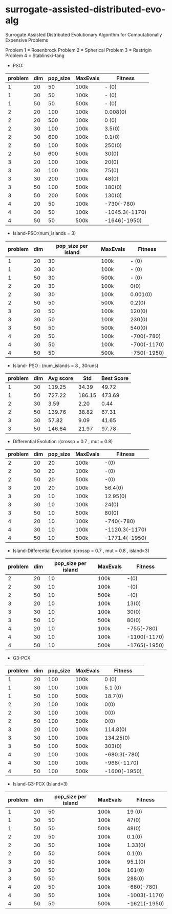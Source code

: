 # surrogate-assisted-distributed-evo-alg
Surrogate Assisted Distributed Evolutionary Algorithm for Computationally Expensive Problems 

Problem 1 = Rosenbrock
Problem 2 = Spherical
Problem 3 = Rastrigin
Problem 4 = Stablinski-tang

* PSO:

|problem |   dim   | pop_size  | MaxEvals | Fitness  |
|--------|---------|-----------|----------|----------|
|1       |   20    |   50      |  100k    |   - (0)  |
|1       |   30    |   50      |  100k    |   - (0)  |
|1       |   50    |   50      |  500k    |   - (0)  |
|2       |   20    |   100     |  100k    |  0.008(0)|
|2       |   20    |   500     |  100k    |  0 (0)   |
|2       |   30    |   100     |  100k    |  3.5(0)  |
|2       |   30    |   600     |  100k    |  0.1(0)  |
|2       |   50    |   100     |  500k    |  250(0)  |
|2       |   50    |   600     |  500k    |  30(0)   |
|3       |   20    |   100     |  100k    |   20(0)  |
|3       |   30    |   100     |  100k    |   75(0)  |
|3       |   30    |   200     |  100k    |   48(0)  |
|3       |   50    |   100     |  500k    |   180(0) |
|3       |   50    |   200     |  500k    |   130(0) |
|4       |   20    |   50      |  100k    |  -730(-780)      |
|4       |   30    |   50      |  100k    |  -1045.3(-1170)  |
|4       |   50    |   50      |  500k    |  -1646(-1950)    |


* Island-PSO:(num_islands = 3)

|problem |   dim   | pop_size per island  | MaxEvals | Fitness  |
|--------|---------|-----------|----------|----------|
|1       |   20    |   30      |  100k    |   - (0)  |
|1       |   30    |   30      |  100k    |   - (0)  |
|1       |   50    |   30      |  500k    |   - (0)  |
|2       |   20    |   30      |  100k    |   0(0)   |
|2       |   30    |   30      |  100k    |   0.001(0)|
|2       |   50    |   50      |  500k    |   0.2(0) |
|3       |   20    |   50      |  100k    |  120(0)  |
|3       |   30    |   50      |  100k    |  230(0)  |
|3       |   50    |   50      |  500k    |  540(0)  |
|4       |   20    |   50      |  100k    |  -700(-780)      |
|4       |   30    |   50      |  100k    |  -700(-1170)  |
|4       |   50    |   50      |  500k    |  -750(-1950)    |

* Island- PSO : (num_islands = 8 , 30runs)

|problem |   dim   | Avg score  | Std | Best Score  |
|--------|---------|-----------|----------|----------|
|1|30 |119.25 | 34.39 |49.72|
|1|50 |727.22|186.15 |473.69|
|2| 30 |3.59 |2.20 |0.44|
|2| 50 |139.76 |38.82 |67.31|
|3| 30 |57.82|9.09| 41.65|
|3| 50 |146.64 |21.97 |97.78|



 * Differential Evolution :(crossp = 0.7 , mut = 0.8)
 
|problem |   dim   | pop_size  | MaxEvals | Fitness  |
|--------|---------|-----------|----------|----------|
|2       |   20    |   20      |  100k    |  -(0)    |
|2       |   30    |   20     |  100k    |  -(0)  |
|2       |   50    |   20     |  500k    |  -(0)  |
|3       |   20    |   20     |  100k    |   56.4(0)  |
|3       |   20    |   10     |  100k    |   12.95(0)  |
|3       |   30    |   10     |  100k    |   24(0)  |
|3       |   50    |   10     |  500k    |   80(0) |
|4       |   20    |   10      |  100k    |  -740(-780)      |
|4       |   30    |   10      |  100k    |  -1120.3(-1170)  |
|4       |   50    |   10      |  500k    |  -1771.4(-1950)    |

* Island-Differential Evolution :(crossp = 0.7 , mut = 0.8 , island=3)

|problem |   dim   | pop_size per island | MaxEvals | Fitness  |
|--------|---------|-----------|----------|----------|
|2       |   20    |   10      |  100k    |  -(0)    |
|2       |   30    |   10     |  100k    |  -(0)  |
|2       |   50    |   10     |  500k    |  -(0)  |
|3       |   20    |   10     |  100k    |   13(0)  |
|3       |   30    |   10     |  100k    |   30(0)  |
|3       |   50    |   10     |  500k    |   80(0) |
|4       |   20    |   10      |  100k    |  -755(-780)      |
|4       |   30    |   10      |  100k    |  -1100(-1170)  |
|4       |   50    |   10      |  500k    |  -1765(-1950)    |
 
 * G3-PCX
 
|problem |   dim   | pop_size  | MaxEvals | Fitness  |
|--------|---------|-----------|----------|----------|
|1       |   20    |   100      |  100k    |   0 (0)  |
|1       |   30    |   100      |  100k    |   5.1 (0)  |
|1       |   50    |   100      |  500k    |   18.7(0)  |
|2       |   20    |   100     |  100k    |  0(0)|
|2       |   30    |   100     |  100k    |  0(0)  |
|2       |   50    |   100     |  500k    |  0(0)  |
|3       |   20    |   100     |  100k    |   114.8(0)  |
|3       |   30    |   100     |  100k    |   134.25(0)  |
|3       |   50    |   100     |  500k    |   303(0) |
|4       |   20    |   100      |  100k    |  -680.3(-780)      |
|4       |   30    |   100      |  100k    |  -968(-1170)  |
|4       |   50    |   100      |  500k    |  -1600(-1950)    |

* Island-G3-PCX (Island=3)

|problem |   dim   | pop_size per island  | MaxEvals | Fitness  |
|--------|---------|-----------|----------|----------|
|1       |   20    |   50      |  100k    |   19 (0)  |
|1       |   30    |   50      |  100k    |   47(0)  |
|1       |   50    |   50      |  500k    |   48(0)  |
|2       |   20    |   50      |  100k    |   0.1(0)   |
|2       |   30    |   50      |  100k    |   1.33(0)|
|2       |   50    |   50      |  500k    |   0.1(0) |
|3       |   20    |   50      |  100k    |  95.1(0)  |
|3       |   30    |   50      |  100k    |  161(0)  |
|3       |   50    |   50      |  500k    |  288(0)  |
|4       |   20    |   50      |  100k    |  -680(-780)      |
|4       |   30    |   50      |  100k    |  -1003(-1170)  |
|4       |   50    |   50      |  500k    |  -1621(-1950)    |
